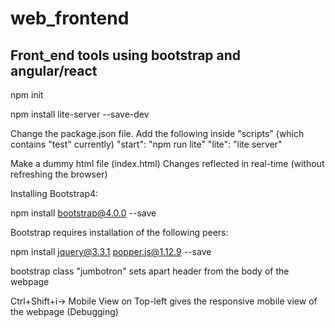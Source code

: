 # web_frontend
## Front_end tools using bootstrap and angular/react

npm init 

npm install lite-server --save-dev

Change the package.json file. Add the following inside "scripts" (which contains "test" currently)
"start": "npm run lite"
"lite": "lite server"

Make a dummy html file (index.html)
Changes reflected in real-time (without refreshing the browser)

Installing Bootstrap4:

npm install bootstrap@4.0.0 --save

Bootstrap requires installation of the following peers:

npm install jquery@3.3.1 popper.js@1.12.9 --save

bootstrap class "jumbotron" sets apart header from the body of the webpage

Ctrl+Shift+i-> Mobile View on Top-left gives the responsive mobile view of the webpage (Debugging)

 